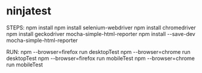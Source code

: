 # ninjatest
STEPS:
npm install
npm install selenium-webdriver
npm install chromedriver
npm install geckodriver
mocha-simple-html-reporter
npm install --save-dev mocha-simple-html-reporter

RUN:
npm --browser=firefox run desktopTest
npm --browser=chrome run desktopTest
npm --browser=firefox run mobileTest
npm --browser=chrome run mobileTest